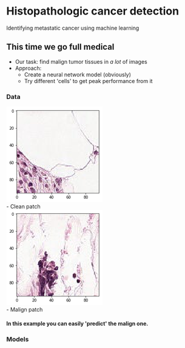 # Histopathologic cancer detection
Identifying metastatic cancer using machine learning

## This time we go full medical
- Our task: find malign tumor tissues in *a lot* of images
- Approach: 
  - Create a neural network model (obviously)
  - Try different 'cells' to get peak performance from it
  
### Data
![](https://raw.githubusercontent.com/martzdev/histopathologic-cancer-detection/master/images/clean.png) <br>- Clean patch <br>
![](https://raw.githubusercontent.com/martzdev/histopathologic-cancer-detection/master/images/malign.png) <br>- Malign patch
<br>
#### In this example you can easily 'predict' the malign one.

### Models
